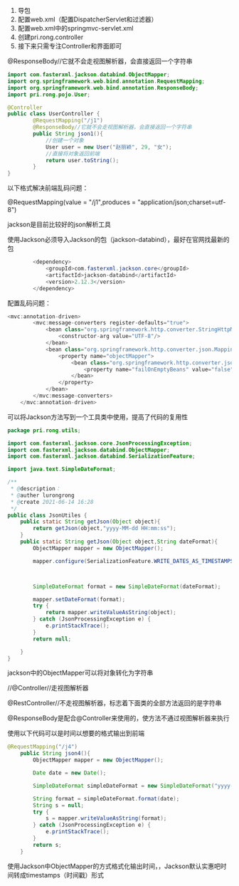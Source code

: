 1. 导包
2. 配置web.xml（配置DispatcherServlet和过滤器）
3. 配置web.xml中的springmvc-servlet.xml
4. 创建pri.rong.controller
5. 接下来只需专注Controller和界面即可
   
@ResponseBody//它就不会走视图解析器，会直接返回一个字符串

```java
import com.fasterxml.jackson.databind.ObjectMapper;
import org.springframework.web.bind.annotation.RequestMapping;
import org.springframework.web.bind.annotation.ResponseBody;
import pri.rong.pojo.User;

@Controller
public class UserController {
        @RequestMapping("/j1")
        @ResponseBody//它就不会走视图解析器，会直接返回一个字符串
        public String json1(){
            //创建一个对象
            User user = new User("赵丽颖", 29, "女");
            //直接将对象返回前端
            return user.toString();
        }
}
```
以下格式解决前端乱码问题：

@RequestMapping(value = "/j1",produces = "application/json;charset=utf-8")

jackson是目前比较好的json解析工具

使用Jackson必须导入Jackson的包（jackson-databind），最好在官网找最新的包
```java
        <dependency>
            <groupId>com.fasterxml.jackson.core</groupId>
            <artifactId>jackson-databind</artifactId>
            <version>2.12.3</version>
        </dependency>
```
配置乱码问题：
```java
<mvc:annotation-driven>
        <mvc:message-converters register-defaults="true">
            <bean class="org.springframework.http.converter.StringHttpMessageConverter">
                <constructor-arg value="UTF-8"/>
            </bean>
            <bean class="org.springframework.http.converter.json.MappingJackson2HttpMessageConverter">
                <property name="objectMapper">
                    <bean class="org.springframework.http.converter.json.Jackson2ObjectMapperFactoryBean">
                        <property name="failOnEmptyBeans" value="false"/>
                    </bean>
                </property>
            </bean>
        </mvc:message-converters>
    </mvc:annotation-driven>
```
可以将Jackson方法写到一个工具类中使用，提高了代码的复用性
```java
package pri.rong.utils;

import com.fasterxml.jackson.core.JsonProcessingException;
import com.fasterxml.jackson.databind.ObjectMapper;
import com.fasterxml.jackson.databind.SerializationFeature;

import java.text.SimpleDateFormat;

/**
 * @description：
 * @auther lurongrong
 * @create 2021-06-14 16:28
 */
public class JsonUtiles {
    public static String getJson(Object object){
        return getJson(object,"yyyy-MM-dd HH:mm:ss");
    }
    public static String getJson(Object object,String dateFormat){
        ObjectMapper mapper = new ObjectMapper();

        mapper.configure(SerializationFeature.WRITE_DATES_AS_TIMESTAMPS,false);



        SimpleDateFormat format = new SimpleDateFormat(dateFormat);

        mapper.setDateFormat(format);
        try {
            return mapper.writeValueAsString(object);
        } catch (JsonProcessingException e) {
            e.printStackTrace();
        }
        return null;

    }
}

```


jackson中的ObjectMapper可以将对象转化为字符串

//@Controller//走视图解析器

@RestController//不走视图解析器，标志着下面类的全部方法返回的是字符串

@ResponseBody是配合@Controller来使用的，使方法不通过视图解析器来执行

使用以下代码可以是时间以想要的格式输出到前端
```java
@RequestMapping("/j4")
    public String json4(){
        ObjectMapper mapper = new ObjectMapper();

        Date date = new Date();

        SimpleDateFormat simpleDateFormat = new SimpleDateFormat("yyyy-MM-dd HH:mm:ss");

        String format = simpleDateFormat.format(date);
        String s = null;
        try {
            s = mapper.writeValueAsString(format);
        } catch (JsonProcessingException e) {
            e.printStackTrace();
        }
        return s;
    }
```
使用Jackson中ObjectMapper的方式格式化输出时间，，Jackson默认实惠吧时间转成timestamps（时间戳）形式


